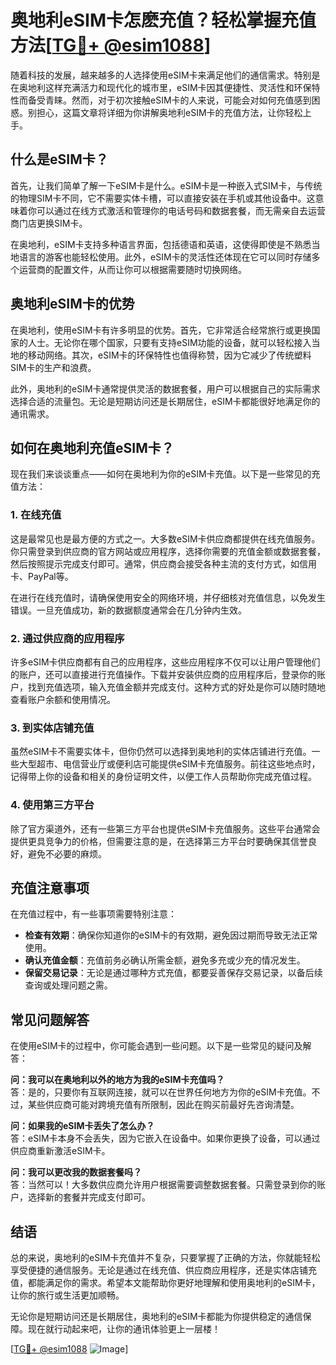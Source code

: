 # 奥地利eSIM卡怎麽充值？轻松掌握充值方法[[TG💪+ @esim1088](https://t.me/s/esim1088)]

随着科技的发展，越来越多的人选择使用eSIM卡来满足他们的通信需求。特别是在奥地利这样充满活力和现代化的城市里，eSIM卡因其便捷性、灵活性和环保特性而备受青睐。然而，对于初次接触eSIM卡的人来说，可能会对如何充值感到困惑。别担心，这篇文章将详细为你讲解奥地利eSIM卡的充值方法，让你轻松上手。

## 什么是eSIM卡？

首先，让我们简单了解一下eSIM卡是什么。eSIM卡是一种嵌入式SIM卡，与传统的物理SIM卡不同，它不需要实体卡槽，可以直接安装在手机或其他设备中。这意味着你可以通过在线方式激活和管理你的电话号码和数据套餐，而无需亲自去运营商门店更换SIM卡。

在奥地利，eSIM卡支持多种语言界面，包括德语和英语，这使得即使是不熟悉当地语言的游客也能轻松使用。此外，eSIM卡的灵活性还体现在它可以同时存储多个运营商的配置文件，从而让你可以根据需要随时切换网络。

## 奥地利eSIM卡的优势

在奥地利，使用eSIM卡有许多明显的优势。首先，它非常适合经常旅行或更换国家的人士。无论你在哪个国家，只要有支持eSIM功能的设备，就可以轻松接入当地的移动网络。其次，eSIM卡的环保特性也值得称赞，因为它减少了传统塑料SIM卡的生产和浪费。

此外，奥地利的eSIM卡通常提供灵活的数据套餐，用户可以根据自己的实际需求选择合适的流量包。无论是短期访问还是长期居住，eSIM卡都能很好地满足你的通讯需求。

## 如何在奥地利充值eSIM卡？

现在我们来谈谈重点——如何在奥地利为你的eSIM卡充值。以下是一些常见的充值方法：

### 1. 在线充值

这是最常见也是最方便的方式之一。大多数eSIM卡供应商都提供在线充值服务。你只需登录到供应商的官方网站或应用程序，选择你需要的充值金额或数据套餐，然后按照提示完成支付即可。通常，供应商会接受各种主流的支付方式，如信用卡、PayPal等。

在进行在线充值时，请确保使用安全的网络环境，并仔细核对充值信息，以免发生错误。一旦充值成功，新的数据额度通常会在几分钟内生效。

### 2. 通过供应商的应用程序

许多eSIM卡供应商都有自己的应用程序，这些应用程序不仅可以让用户管理他们的账户，还可以直接进行充值操作。下载并安装供应商的应用程序后，登录你的账户，找到充值选项，输入充值金额并完成支付。这种方式的好处是你可以随时随地查看账户余额和使用情况。

### 3. 到实体店铺充值

虽然eSIM卡不需要实体卡，但你仍然可以选择到奥地利的实体店铺进行充值。一些大型超市、电信营业厅或便利店可能提供eSIM卡充值服务。前往这些地点时，记得带上你的设备和相关的身份证明文件，以便工作人员帮助你完成充值过程。

### 4. 使用第三方平台

除了官方渠道外，还有一些第三方平台也提供eSIM卡充值服务。这些平台通常会提供更具竞争力的价格，但需要注意的是，在选择第三方平台时要确保其信誉良好，避免不必要的麻烦。

## 充值注意事项

在充值过程中，有一些事项需要特别注意：

- **检查有效期**：确保你知道你的eSIM卡的有效期，避免因过期而导致无法正常使用。
- **确认充值金额**：充值前务必确认所需金额，避免多充或少充的情况发生。
- **保留交易记录**：无论是通过哪种方式充值，都要妥善保存交易记录，以备后续查询或处理问题之需。

## 常见问题解答

在使用eSIM卡的过程中，你可能会遇到一些问题。以下是一些常见的疑问及解答：

**问：我可以在奥地利以外的地方为我的eSIM卡充值吗？**  
答：是的，只要你有互联网连接，就可以在世界任何地方为你的eSIM卡充值。不过，某些供应商可能对跨境充值有所限制，因此在购买前最好先咨询清楚。

**问：如果我的eSIM卡丢失了怎么办？**  
答：eSIM卡本身不会丢失，因为它嵌入在设备中。如果你更换了设备，可以通过供应商重新激活eSIM卡。

**问：我可以更改我的数据套餐吗？**  
答：当然可以！大多数供应商允许用户根据需要调整数据套餐。只需登录到你的账户，选择新的套餐并完成支付即可。

## 结语

总的来说，奥地利的eSIM卡充值并不复杂，只要掌握了正确的方法，你就能轻松享受便捷的通信服务。无论是通过在线充值、供应商应用程序，还是实体店铺充值，都能满足你的需求。希望本文能帮助你更好地理解和使用奥地利的eSIM卡，让你的旅行或生活更加顺畅。

无论你是短期访问还是长期居住，奥地利的eSIM卡都能为你提供稳定的通信保障。现在就行动起来吧，让你的通讯体验更上一层楼！

[[TG💪+ @esim1088](https://t.me/s/esim1088) ![Image](https://i.postimg.cc/4NQfJmqS/Snipaste-2025-05-13-00-14-12.png)]